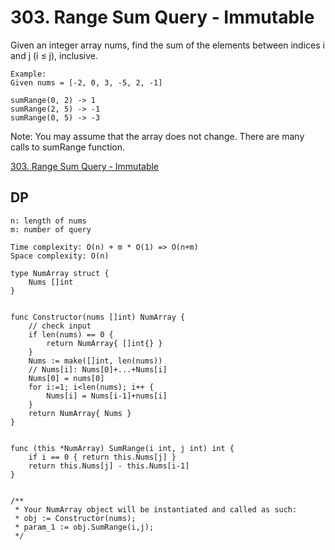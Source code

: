 # 303. Range Sum Query - Immutable

Given an integer array nums, find the sum of the elements between indices i and j (i ≤ j), inclusive.

```
Example:
Given nums = [-2, 0, 3, -5, 2, -1]

sumRange(0, 2) -> 1
sumRange(2, 5) -> -1
sumRange(0, 5) -> -3
```

Note:
You may assume that the array does not change.
There are many calls to sumRange function.

[303. Range Sum Query - Immutable](https://leetcode.com/problems/range-sum-query-immutable/)

## DP

```
n: length of nums
m: number of query

Time complexity: O(n) + m * O(1) => O(n+m)
Space complexity: O(n)
```

```golang
type NumArray struct {
    Nums []int
}


func Constructor(nums []int) NumArray {
    // check input
    if len(nums) == 0 {
        return NumArray{ []int{} }
    }
    Nums := make([]int, len(nums))
    // Nums[i]: Nums[0]+...+Nums[i]
    Nums[0] = nums[0]
    for i:=1; i<len(nums); i++ {
        Nums[i] = Nums[i-1]+nums[i] 
    }
    return NumArray{ Nums }
}


func (this *NumArray) SumRange(i int, j int) int {
    if i == 0 { return this.Nums[j] }
    return this.Nums[j] - this.Nums[i-1]
}


/**
 * Your NumArray object will be instantiated and called as such:
 * obj := Constructor(nums);
 * param_1 := obj.SumRange(i,j);
 */
```
